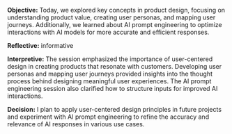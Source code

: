 **Objective:** Today, we explored key concepts in product design, focusing on understanding product value, creating user personas, and mapping user journeys. Additionally, we learned about AI prompt engineering to optimize interactions with AI models for more accurate and efficient responses.

**Reflective:** informative

**Interpretive:** The session emphasized the importance of user-centered design in creating products that resonate with customers. Developing user personas and mapping user journeys provided insights into the thought process behind designing meaningful user experiences. The AI prompt engineering session also clarified how to structure inputs for improved AI interactions.

**Decision:** I plan to apply user-centered design principles in future projects and experiment with AI prompt engineering to refine the accuracy and relevance of AI responses in various use cases.